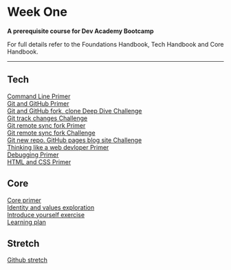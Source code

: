 # Week One

__A prerequisite course for Dev Academy Bootcamp__

For full details refer to the Foundations Handbook, Tech Handbook and Core Handbook.


------------

## Tech
[Command Line Primer](command-line-primer.md)  
[Git and GitHub Primer](git-github-primer.md)  
[Git and GitHub fork, clone Deep Dive Challenge](git-github-fork-clone-challenge.md)  
[Git track changes Challenge](git-track-and-commit-challenge.md)  
[Git remote sync fork Primer](git-remote-fork-merge-primer.md)  
[Git remote sync fork Challenge](git-remote-sync-fork-challenge.md)  
[Git new repo. GitHub pages blog site Challenge](git-new-repo-github-pages-blog.md)  
[Thinking like a web devloper Primer](think-like-a-programmer-primer.md)  
[Debugging Primer](think-research-debugging-primer.md)  
[HTML and CSS Primer]()  

## Core
[Core primer](core-primer.md)  
[Identity and values exploration](core-identity-and-values.md)  
[Introduce yourself exercise](core-introduce-yourself.md)  
[Learning plan]()  


## Stretch
[Github stretch](git-stretch-error-msgs.md)


